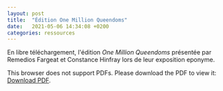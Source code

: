 ```yaml
---
layout: post
title:  "Édition One Million Queendoms"
date:   2021-05-06 14:34:08 +0200
categories: ressources
---
```

En libre téléchargement, l'édition *One Million Queendoms* présentée par Remedios Fargeat et Constance Hinfray lors de leur exposition eponyme.


<object data="http://laguerriere.net/imgs/onemillionqueendoms_editionnumerique.pdf" type="application/pdf" width="100%" height="550px">
        <p>This browser does not support PDFs. Please download the PDF to view it: <a href="http://laguerriere.net/imgs/onemillionqueendoms_editionnumerique.pdf">Download PDF</a>.</p>
</object>

